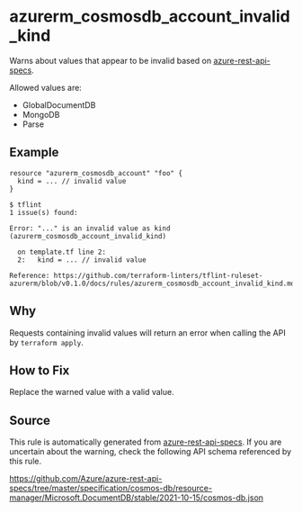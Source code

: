 <!--- This file generated by `tools/apispec-rule-gen/main.go`. DO NOT EDIT --->

# azurerm_cosmosdb_account_invalid_kind

Warns about values that appear to be invalid based on [azure-rest-api-specs](https://github.com/Azure/azure-rest-api-specs).

Allowed values are:
- GlobalDocumentDB
- MongoDB
- Parse

## Example

```hcl
resource "azurerm_cosmosdb_account" "foo" {
  kind = ... // invalid value
}
```

```
$ tflint
1 issue(s) found:

Error: "..." is an invalid value as kind (azurerm_cosmosdb_account_invalid_kind)

  on template.tf line 2:
  2:   kind = ... // invalid value

Reference: https://github.com/terraform-linters/tflint-ruleset-azurerm/blob/v0.1.0/docs/rules/azurerm_cosmosdb_account_invalid_kind.md

```

## Why

Requests containing invalid values will return an error when calling the API by `terraform apply`.

## How to Fix

Replace the warned value with a valid value.

## Source

This rule is automatically generated from [azure-rest-api-specs](https://github.com/Azure/azure-rest-api-specs). If you are uncertain about the warning, check the following API schema referenced by this rule.

https://github.com/Azure/azure-rest-api-specs/tree/master/specification/cosmos-db/resource-manager/Microsoft.DocumentDB/stable/2021-10-15/cosmos-db.json
